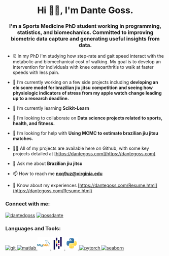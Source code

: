 <h1 align="center">Hi 👋🏿, I'm Dante Goss.</h1>
<h3 align="center">I'm a Sports Medicine PhD student working in programming, statistics, and biomechanics. Committed to improving biometric data capture and generating useful insights from data.</h3>

- ⏰ In my PhD I'm studying how step-rate and gait speed interact with the metabolic and biomechanical cost of walking. My goal is to develop an intervention for individuals with knee osteoarthritis to walk at faster speeds with less pain.

- 🔭 I’m currently working on a few side projects including **devloping an elo score model for brazilian jiu jitsu competition and seeing how physiologic indicators of stress from my apple watch change leading up to a research deadline.**

- 🌱 I’m currently learning **Scikit-Learn**

- 👯 I’m looking to collaborate on **Data science projects related to sports, health, and fitness.**

- 🤝 I’m looking for help with **Using MCMC to estimate brazilian jiu jitsu matches.**

- 👨‍💻 All of my projects are available here on Github, with some key projects detailed at [https://dantegoss.com](https://dantegoss.com)

- 💬 Ask me about **Brazilian jiu jitsu**

- 📫 How to reach me **nxq9uz@virginia.edu**

- 📄 Know about my experiences [https://dantegoss.com/Resume.html](https://dantegoss.com/Resume.html)

<h3 align="left">Connect with me:</h3>
<p align="left">
<a href="https://twitter.com/dantedgoss" target="blank"><img align="center" src="https://raw.githubusercontent.com/rahuldkjain/github-profile-readme-generator/master/src/images/icons/Social/twitter.svg" alt="dantedgoss" height="30" width="40" /></a>
<a href="https://linkedin.com/in/gossdante" target="blank"><img align="center" src="https://raw.githubusercontent.com/rahuldkjain/github-profile-readme-generator/master/src/images/icons/Social/linked-in-alt.svg" alt="gossdante" height="30" width="40" /></a>
</p>

<h3 align="left">Languages and Tools:</h3>
<p align="left"> <a href="https://git-scm.com/" target="_blank" rel="noreferrer"> <img src="https://www.vectorlogo.zone/logos/git-scm/git-scm-icon.svg" alt="git" width="40" height="40"/> </a> <a href="https://www.mathworks.com/" target="_blank" rel="noreferrer"> <img src="https://upload.wikimedia.org/wikipedia/commons/2/21/Matlab_Logo.png" alt="matlab" width="40" height="40"/> </a> <a href="https://www.mysql.com/" target="_blank" rel="noreferrer"> <img src="https://raw.githubusercontent.com/devicons/devicon/master/icons/mysql/mysql-original-wordmark.svg" alt="mysql" width="40" height="40"/> </a> <a href="https://pandas.pydata.org/" target="_blank" rel="noreferrer"> <img src="https://raw.githubusercontent.com/devicons/devicon/2ae2a900d2f041da66e950e4d48052658d850630/icons/pandas/pandas-original.svg" alt="pandas" width="40" height="40"/> </a> <a href="https://www.python.org" target="_blank" rel="noreferrer"> <img src="https://raw.githubusercontent.com/devicons/devicon/master/icons/python/python-original.svg" alt="python" width="40" height="40"/> </a> <a href="https://pytorch.org/" target="_blank" rel="noreferrer"> <img src="https://www.vectorlogo.zone/logos/pytorch/pytorch-icon.svg" alt="pytorch" width="40" height="40"/> </a> <a href="https://seaborn.pydata.org/" target="_blank" rel="noreferrer"> <img src="https://seaborn.pydata.org/_images/logo-mark-lightbg.svg" alt="seaborn" width="40" height="40"/> </a> </p>

<!--
**gossdante/gossdante** is a ✨ _special_ ✨ repository because its `README.md` (this file) appears on your GitHub profile.

Here are some ideas to get you started:

- 🔭 I’m currently working on ...
- 🌱 I’m currently learning ...
- 👯 I’m looking to collaborate on ...
- 🤔 I’m looking for help with ...
- 💬 Ask me about ...
- 📫 How to reach me: ...
- 😄 Pronouns: ...
- ⚡ Fun fact: ...
-->
